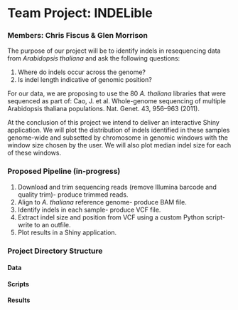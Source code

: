 # Team Project: INDELible

### Members: Chris Fiscus & Glen Morrison

The purpose of our project will be to identify indels in resequencing data from *Arabidopsis thaliana* and ask the following questions:  

1. Where do indels occur across the genome?  
2. Is indel length indicative of genomic position? 

For our data, we are proposing to use the 80 *A. thaliana* libraries that were sequenced as part of: 
Cao, J. et al. Whole-genome sequencing of multiple Arabidopsis thaliana populations. Nat. Genet. 43, 956–963 (2011).  

At the conclusion of this project we intend to deliver an interactive Shiny application. We will plot the distribution of indels identified in these samples genome-wide and subsetted by chromosome in genomic windows with the window size chosen by the user. We will also plot median indel size for each of these windows. 

### Proposed Pipeline (in-progress)
1. Download and trim sequencing reads (remove Illumina barcode and quality trim)- produce trimmed reads.
2. Align to *A. thaliana* reference genome- produce BAM file. 
3. Identify indels in each sample- produce VCF file. 
4. Extract indel size and position from VCF using a custom Python script- write to an outfile. 
5. Plot results in a Shiny application.  

### Project Directory Structure
#### Data
#### Scripts
#### Results

 
